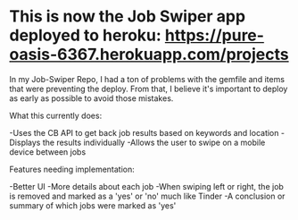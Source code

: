 # This is now the Job Swiper app deployed to heroku: https://pure-oasis-6367.herokuapp.com/projects

In my Job-Swiper Repo, I had a ton of problems with the gemfile and items that were preventing the deploy. From that, I believe it's
important to deploy as early as possible to avoid those mistakes.

What this currently does:

-Uses the CB API to get back job results based on keywords and location
-Displays the results individually
-Allows the user to swipe on a mobile device between jobs

Features needing implementation:

-Better UI
-More details about each job
-When swiping left or right, the job is removed and marked as a 'yes' or 'no' much like Tinder
-A conclusion or summary of which jobs were marked as 'yes'